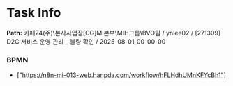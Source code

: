 # Task Info

**Path:** 카페24(주)\본사사업장\[CG]MI본부\MIH그룹\BVO팀 / ynlee02 / [271309] D2C 서비스 운영 관리 _ 불량 확인 / 2025-08-01_00-00-00

### BPMN
- ["https://n8n-mi-013-web.hanpda.com/workflow/hFLHdhUMnKFYcBh1"]

